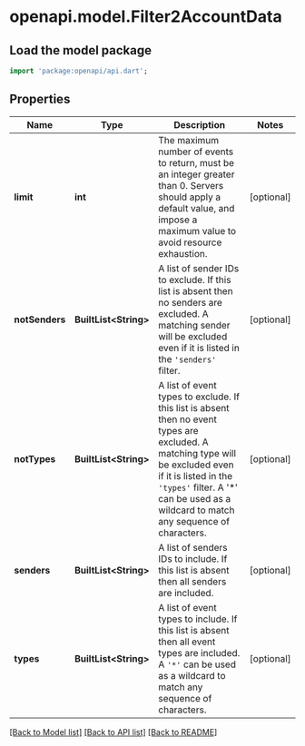 # openapi.model.Filter2AccountData

## Load the model package
```dart
import 'package:openapi/api.dart';
```

## Properties
Name | Type | Description | Notes
------------ | ------------- | ------------- | -------------
**limit** | **int** | The maximum number of events to return, must be an integer greater than 0.  Servers should apply a default value, and impose a maximum value to avoid resource exhaustion.  | [optional] 
**notSenders** | **BuiltList&lt;String&gt;** | A list of sender IDs to exclude. If this list is absent then no senders are excluded. A matching sender will be excluded even if it is listed in the `'senders'` filter. | [optional] 
**notTypes** | **BuiltList&lt;String&gt;** | A list of event types to exclude. If this list is absent then no event types are excluded. A matching type will be excluded even if it is listed in the `'types'` filter. A '*' can be used as a wildcard to match any sequence of characters. | [optional] 
**senders** | **BuiltList&lt;String&gt;** | A list of senders IDs to include. If this list is absent then all senders are included. | [optional] 
**types** | **BuiltList&lt;String&gt;** | A list of event types to include. If this list is absent then all event types are included. A `'*'` can be used as a wildcard to match any sequence of characters. | [optional] 

[[Back to Model list]](../README.md#documentation-for-models) [[Back to API list]](../README.md#documentation-for-api-endpoints) [[Back to README]](../README.md)


